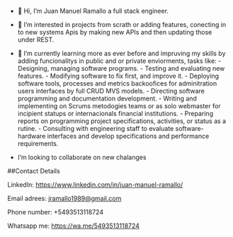 - 👋 Hi, I’m Juan Manuel Ramallo a full stack engineer.

- 👀 I’m interested in projects from scrath or adding features, conecting in to new systems Apis by making new APIs and then updating those under REST.
 
- 🌱 I’m currently learning more as ever before and impruving my skills by adding  funcionalitys in public and or  private enviorments, tasks like:
      - Designing, managing software programs.
      - Testing and evaluating new features.
      - Modifying software to fix first,  and improve it. 
      - Deploying software tools, processes and metrics backoofices for  adminitration users interfaces by full CRUD MVS models.
      - Directing software programming and documentation development.
      - Writing and implementing on Scrums metodogies  teams or as solo webmaster for incipient statups or internacionals financial institutions.
      - Preparing reports on programming project specifications, activities, or status as a rutine.
      - Consulting with engineering staff to evaluate software-hardware interfaces and develop specifications and performance requirements.


-  I’m looking to collaborate on new chalanges


##Contact Details

LinkedIn:
https://www.linkedin.com/in/juan-manuel-ramallo/

Email adrees: 
jramallo1989@gmail.com

Phone number: 
+5493513118724

Whatsapp me: 
https://wa.me/5493513118724

